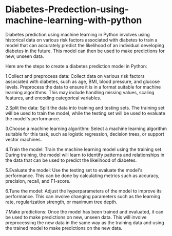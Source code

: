 # Diabetes-Predection-using-machine-learning-with-python

Diabetes prediction using machine learning in Python involves using historical data on various risk factors associated with diabetes to train a model that can accurately predict the likelihood of an individual developing diabetes in the future. This model can then be used to make predictions for new, unseen data.

Here are the steps to create a diabetes prediction model in Python:

1.Collect and preprocess data: Collect data on various risk factors associated with diabetes, such as age, BMI, blood pressure, and glucose levels. Preprocess the data to ensure it is in a format suitable for machine learning algorithms. This may include handling missing values, scaling features, and encoding categorical variables.

2.Split the data: Split the data into training and testing sets. The training set will be used to train the model, while the testing set will be used to evaluate the model's performance.

3.Choose a machine learning algorithm: Select a machine learning algorithm suitable for this task, such as logistic regression, decision trees, or support vector machines.

4.Train the model: Train the machine learning model using the training set. During training, the model will learn to identify patterns and relationships in the data that can be used to predict the likelihood of diabetes.

5.Evaluate the model: Use the testing set to evaluate the model's performance. This can be done by calculating metrics such as accuracy, precision, recall, and F1-score.

6.Tune the model: Adjust the hyperparameters of the model to improve its performance. This can involve changing parameters such as the learning rate, regularization strength, or maximum tree depth.

7.Make predictions: Once the model has been trained and evaluated, it can be used to make predictions on new, unseen data. This will involve preprocessing the new data in the same way as the training data and using the trained model to make predictions on the new data.
